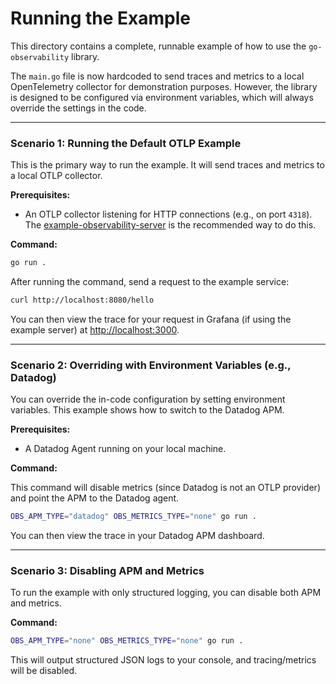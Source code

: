 # Running the Example

This directory contains a complete, runnable example of how to use the `go-observability` library.

The `main.go` file is now hardcoded to send traces and metrics to a local OpenTelemetry collector for demonstration purposes. However, the library is designed to be configured via environment variables, which will always override the settings in the code.

---

### Scenario 1: Running the Default OTLP Example

This is the primary way to run the example. It will send traces and metrics to a local OTLP collector.

**Prerequisites:**
- An OTLP collector listening for HTTP connections (e.g., on port `4318`). The [example-observability-server](https://github.com/app-obs/example-observability-server) is the recommended way to do this.

**Command:**
```sh
go run .
```

After running the command, send a request to the example service:
```sh
curl http://localhost:8080/hello
```

You can then view the trace for your request in Grafana (if using the example server) at [http://localhost:3000](http://localhost:3000).

---

### Scenario 2: Overriding with Environment Variables (e.g., Datadog)

You can override the in-code configuration by setting environment variables. This example shows how to switch to the Datadog APM.

**Prerequisites:**
- A Datadog Agent running on your local machine.

**Command:**

This command will disable metrics (since Datadog is not an OTLP provider) and point the APM to the Datadog agent.

```sh
OBS_APM_TYPE="datadog" OBS_METRICS_TYPE="none" go run .
```

You can then view the trace in your Datadog APM dashboard.

---

### Scenario 3: Disabling APM and Metrics

To run the example with only structured logging, you can disable both APM and metrics.

**Command:**
```sh
OBS_APM_TYPE="none" OBS_METRICS_TYPE="none" go run .
```
This will output structured JSON logs to your console, and tracing/metrics will be disabled.